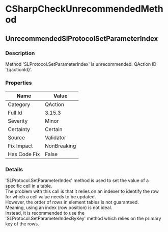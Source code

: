 ﻿---  
uid: Validator_3_15_3  
---

# CSharpCheckUnrecommendedMethod

## UnrecommendedSlProtocolSetParameterIndex

### Description

Method 'SLProtocol.SetParameterIndex' is unrecommended. QAction ID '{qactionId}'.

### Properties

| Name         | Value       |
| ------------ | ----------- |
| Category     | QAction     |
| Full Id      | 3.15.3      |
| Severity     | Minor       |
| Certainty    | Certain     |
| Source       | Validator   |
| Fix Impact   | NonBreaking |
| Has Code Fix | False       |

### Details

'SLProtocol.SetParameterIndex' method is used to set the value of a specific cell in a table.  
The problem with this call is that it relies on an indexer to identify the row for which a cell value needs to be updated.  
However, the order of rows in element tables is not guaranteed.  
Meaning, using an index (row position) is not ideal.  
Instead, it is recommended to use the 'SLProtocol.SetParameterIndexByKey' method which relies on the primary key of the rows.
